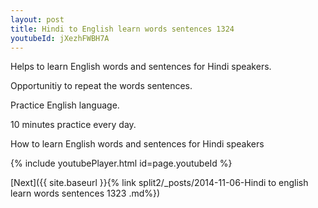 ```yaml
---
layout: post
title: Hindi to English learn words sentences 1324 
youtubeId: jXezhFWBH7A
---
```

 
 
Helps to learn English words and sentences for Hindi speakers.

Opportunitiy to repeat the words sentences. 

Practice English language. 
 
10 minutes practice every day. 
 
How to learn English words and sentences for Hindi speakers 
 
{% include youtubePlayer.html id=page.youtubeId %}
 
 
[Next]({{ site.baseurl }}{% link  split2/_posts/2014-11-06-Hindi to english learn words sentences 1323 .md%})
 

